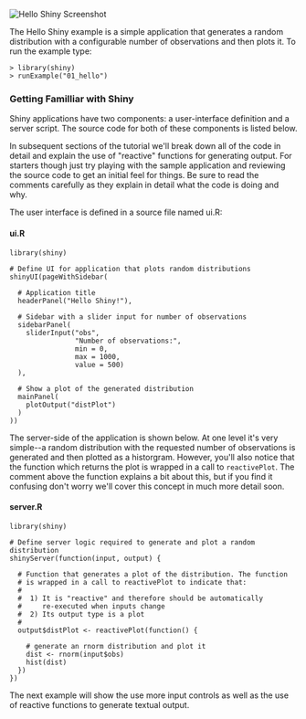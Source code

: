 
![Hello Shiny Screenshot](screenshots/hello-shiny.png)

The Hello Shiny example is a simple application that generates a random distribution with a configurable number of observations and then plots it. To run the example type: 

<pre><code class="console">&gt; library(shiny)
&gt; runExample(&quot;01_hello&quot;)
</code></pre>

### Getting Familliar with Shiny

Shiny applications have two components: a user-interface definition and a server script. The source code for both of these components is listed below. 

In subsequent sections of the tutorial we'll break down all of the code in detail and explain the use of "reactive" functions for generating output. For starters though just try playing with the sample application and reviewing the source code to get an initial feel for things. Be sure to read the comments carefully as they explain in detail what the code is doing and why.

The user interface is defined in a source file named ui.R:

#### ui.R

<pre><code class="r">library(shiny)

# Define UI for application that plots random distributions 
shinyUI(pageWithSidebar(

  # Application title
  headerPanel(&quot;Hello Shiny!&quot;),

  # Sidebar with a slider input for number of observations
  sidebarPanel(
    sliderInput(&quot;obs&quot;, 
                &quot;Number of observations:&quot;, 
                min = 0, 
                max = 1000, 
                value = 500)
  ),

  # Show a plot of the generated distribution
  mainPanel(
    plotOutput(&quot;distPlot&quot;)
  )
))
</code></pre>

The server-side of the application is shown below. At one level it's very simple--a random distribution with the requested number of observations is generated and then plotted as a historgram. However, you'll also notice that the function which returns the plot is wrapped in a call to `reactivePlot`. The comment above the function explains a bit about this, but if you find it confusing don't worry we'll cover this concept in much more detail soon.

#### server.R

<pre><code class="r">library(shiny)

# Define server logic required to generate and plot a random distribution
shinyServer(function(input, output) {

  # Function that generates a plot of the distribution. The function
  # is wrapped in a call to reactivePlot to indicate that:
  #
  #  1) It is &quot;reactive&quot; and therefore should be automatically 
  #     re-executed when inputs change
  #  2) Its output type is a plot 
  #
  output$distPlot &lt;- reactivePlot(function() {

    # generate an rnorm distribution and plot it
    dist &lt;- rnorm(input$obs)
    hist(dist)
  })
})
</code></pre>

The next example will show the use more input controls as well as the use of reactive functions to generate textual output.